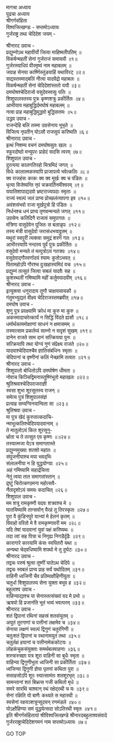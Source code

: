 मागचा अध्याय  
पुढचा अध्याय  
श्रीगर्गसंहिता  
विश्वजित्खण्डः - सप्तमोऽध्यायः  
गुर्जराष्ट्र तथा चेदिदेश जयम् -  
  
श्रीनारद उवाच -  
प्रद्युम्नोऽथ महावीर्यो जित्वा माहिष्मतीपतिम् ॥  
विकर्षन्महतीं सेनां गुर्जराजं समाययौ ॥१॥  
गुर्जरस्याधिपं वीरमृष्यं नाम महाबलम् ॥  
जग्राह सेनया कार्ष्णिस्तुंडयाहिं यथाविरट् ॥२॥  
सद्यस्तस्माद्‌बलिं नीत्वा यादवेंद्रो महाबलः ॥  
विकर्षन्महतीं सेनां चेदिदेशांस्ततो ययौ ॥३॥  
दमघोषश्चेदिराजो वसुदेवस्वसुः पतिः ॥  
शिशुपालस्तस्य पुत्रः कृष्णशत्रुः प्रकीर्तितः ॥४॥  
आभीयाय महाबुद्धिर्दमघोषं महाबलम् ॥  
नत्वा प्राह महाबुद्धिमुद्धवो बुद्धिसत्तमः ॥५॥  
उद्धव उवाच -  
राजन्देहि बलिं तस्मा उग्रसेनाय भूभृते ॥  
विजित्य नृपतीन् योऽसौ राजसूयं करिष्यति ॥६॥  
श्रीनाराद उवाच -  
इत्थं निशम्य वचनं दमघोषसुतः खलः ॥  
स्फुरदोष्ठो मन्युपरः प्राहेदं सदसि त्वरम् ॥७॥  
शिशुपाल उवाच -  
दुरत्यया कालगतिरहो चित्रमिदं जगत् ॥  
विधेः कालात्मकस्यापि प्राजापत्ये भवेत्कलिः ॥८॥  
क्व राजहंसः काकः क्व क्व मूर्खः क्व च पंडितः ॥  
भृत्या विजेष्यन्ति नृपं चक्रवर्तिनमीश्वरम् ॥९॥  
ययातिशापाद्यदवो भ्रष्टराज्यपदाः स्मृताः ॥  
राज्यं स्वल्पं जलं प्राप्य प्रोच्छलंत्यापगा इव ॥१०॥  
अवंशसंभवो राजा मूर्खपुत्रो हि पंडितः ॥  
निर्धनश्च धनं प्राप्य तृणवन्मन्यते जगत् ॥११॥  
उग्रसेनः कतिदिनै राजत्वं समुपागतः ॥  
मंत्रिणा वासुदेवेन पूजितः स बलान्नृपः ॥१२॥  
तस्य मंत्री वासुदेवो जरासंधभयाद्द्रुतम् ॥  
मथुरां स्वपुरीं त्यक्त्वा समुद्रं शरणं गतः ॥१३॥  
आभीरस्यापि नन्दस्य पूर्वं पुत्रः प्रकीर्तितः ॥  
वसुदेवो मन्यते तं मत्पुत्रोऽयं गतत्रपः ॥१४॥  
वसुदेवाद्‌गौरवर्णादयं श्यामः कुतोऽभवत् ॥  
पितामहोऽपि गौरश्च दुःखहास्यमिदं वचः ॥१५॥  
प्रद्युम्नं तत्सुतं जित्वा सबलं यादवैः सह ॥  
कुशस्थलीं गमिष्यामि महीं कर्तुमयादवीम् ॥१६॥  
श्रीनारद उवाच -  
इत्युक्त्वा धनुरादाय तूणौ चाक्षयसायकौ ॥  
गंतुमभ्युद्यतं वीक्ष्य चेदिराजस्तमब्रवीत् ॥१७॥  
दमघोष उवाच -  
शृणु पुत्र प्रवक्ष्यामि क्रोधं मा कुरु मा कुरु ॥  
अकस्मादाचरेत्कार्यं न सिद्धिं विंदते ह्यसौ ॥१८॥  
धर्मार्थकाममोक्षाणां साधनं न क्षमासमम् ॥  
तस्मात्साम प्रकर्तव्यं साम्नो न सदृशं सुखम् ॥१९॥  
दानेन राजते साम दानं सत्क्रियया पुनः ॥  
सत्क्रियापि तथा योग्यं गुणं संप्रेक्ष्य राजते ॥२०॥  
यादवाश्चेदिपाश्चैव ज्ञातिसंबंधिनः स्मृताः ॥  
चेदिपानां च वृष्णीनां कलिं नेच्छामि तत्वतः ॥२१॥  
श्रीनारद उवाच -  
शिशुपालो बोधितोऽपि दमघोषेण धीमता ॥  
नोवाच किञ्चिद्विमनास्तूष्णिंभूतो महाखलः ॥२२॥  
श्रुतिश्रवाश्चेदिपराजराज्ञी  
     स्वसा शुभा शूरसुतस्य राजन् ॥  
समेत्य पुत्रं शिशुपालसंज्ञं  
     प्रत्याह सम्यग्विनयान्विता सा ॥२३॥  
श्रुतिश्रवा उवाच -  
मा पुत्र खेदं कुरुतात्कदाचि-  
     न्माभूत्कलिश्चेदिपयादवानाम् ॥  
ते मातुलोऽयं किल शूरसूनु-  
     र्भ्राता च ते तत्सुत एव कृष्णः ॥॥२४॥  
तस्यात्मजा येऽत्र समागतास्ते  
     प्रद्युम्नमुख्याः शतशो महांतः ॥  
संपूजनीयाश्च मया भवद्‌भिः  
     संलालनीया न हि युद्धयोग्याः ॥२५॥  
अहं गमिष्यामि सहार्द्रचित्ता  
     नेतुं त्वया तात समागतांस्तान् ॥  
द्र्ष्टुं चिरोत्कण्ठमना महोत्सवै-  
     र्नैतादृशोऽयं समयः कदाचित् ॥२६॥  
शिशुपाल उवाच -  
मम शत्रू रामकृष्णौ यदवः शत्रवश्च मे ॥  
घातयिष्यामि तान्सर्वान् यैरहं तु तिरस्कृतः ॥२७॥  
पुरा वै कुंडिनपुरे याभ्यां मे हेलनं कृतम् ॥  
विवाहो वरितो मे वै रामकृष्णावरी मम ॥२८॥  
यदि तेषां यादवानां युवां पक्षं करिष्यथः ॥  
तदा त्वां सह पित्रा च निगृह्य निगडैर्दृढैः ॥२९॥  
कारागारे कारयामि कंसः स्वपितरौ यथा ॥  
अन्यथा चेद्‌वधिष्यामि शपथो मे तु दुर्घटः ॥३०॥  
श्रीनारद उवाच -  
तद्वचः परुषं श्रुत्वा तूष्णीं यातेऽथ चेदिपे ॥  
तद्वचः स्वबलं प्राप्य प्राह सर्वं यथोदितम् ॥३१॥  
वाहिनी ध्वजिनी चैव प्रतिमाक्षौहिणीयुता ॥  
चतुर्धा शिशुपालस्य सेना युक्ता बभूव ह ॥३२॥  
बहुलाश्व उवाच -  
वाहिन्याद्याश्च या सेनास्तत्संख्यां वद मे प्रभो ॥  
ऋषयो हि प्रजानंति भूतं भव्यं भवत्परम् ॥३३॥  
श्रीनारद उवाच -  
शतं द्विपानां रथिनां सहस्रं शतसंयुतम् ॥  
अयुतं तुरगाणां च पत्तीनां लक्षमेव च ॥३४॥  
सेनाया लक्षणं स्वल्पं द्विगुणं चतुरंगिणी ॥  
चतुःशतं द्विपानां च रथानामयुतं तथा ॥३५॥  
चतुर्लक्षं हयानां च पत्तीनामेककोटयः ॥  
लोहकंचुकसंयुक्ताः समर्थबलवाहनाः ॥३६॥  
शस्त्रास्त्रज्ञा यत्र शूरा वाहिनी सा बुधैः स्मृता ॥  
वाहिन्या द्विगुणीभुता ध्वजिनी सा प्रकीर्तिता ॥३७॥  
ध्वजिन्या द्विगुणी ज्ञेया पृतनां कथिता पुरा ॥  
ससाहसोऽपि शूरः स्यात्सामंतः शतशूरभृत् ॥३८॥  
सामन्तानां शतं बिभ्रत्स गजी कथितो मृधे ॥  
समरे सारथिं चाश्वान् रथं रक्षेद्‌रथी च यः ॥३९॥  
सेनां रक्षिति यो बाणैः कथ्यते स महारथी ॥  
स्वसेनां रक्षयञ्शत्रून्सूदयन् रणमंडले ॥४०॥  
योऽक्षौहिण्या समं युद्ध्येत्सदा सोऽतिरथी स्मृतः ॥४१॥  
इति श्रीगर्गसंहितायां श्रीविश्वजित्खण्डे श्रीनारदबहुलाश्वसंवादे  
गुर्जरराष्ट्राचेदिदेशगमनं नाम सप्तमोऽध्यायः ॥७॥  
  
GO TOP
